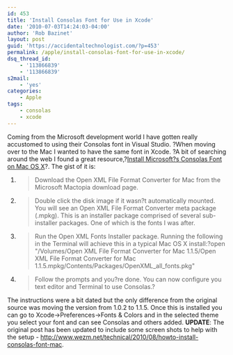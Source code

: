 ```yaml
---
id: 453
title: 'Install Consolas Font for Use in Xcode'
date: '2010-07-03T14:24:03-04:00'
author: 'Rob Bazinet'
layout: post
guid: 'https://accidentaltechnologist.com/?p=453'
permalink: /apple/install-consolas-font-for-use-in-xcode/
dsq_thread_id:
    - '113866839'
    - '113866839'
s2mail:
    - 'yes'
categories:
    - Apple
tags:
    - consolas
    - xcode
---
```


Coming from the Microsoft development world I have gotten really accustomed to using their Consolas font in Visual Studio. ?When moving over to the Mac I wanted to have the same font in Xcode. ?A bit of searching around the web I found a great resource,?[Install Microsoft?s Consolas Font on Mac OS X](http://www.wezm.net/2009/03/install-consolas-mac-osx/)?. The gist of it is:

1. > Download the Open XML File Format Converter for Mac from the Microsoft Mactopia download page.
2. > Double click the disk image if it wasn?t automatically mounted. You will see an Open XML File Format Converter meta package (.mpkg). This is an installer package comprised of several sub-installer packages. One of which is the fonts I was after.
3. > Run the Open XML Fonts Installer package. Running the following in the Terminal will achieve this in a typical Mac OS X install:?open "/Volumes/Open XML File Format Converter for Mac 1.1.5/Open XML File Format Converter for Mac 1.1.5.mpkg/Contents/Packages/OpenXML\_all\_fonts.pkg"
4. > Follow the prompts and you?re done. You can now configure you text editor and Terminal to use Consolas.?
 
 The instructions were a bit dated but the only difference from the original source was moving the version from 1.0.2 to 1.1.5. Once this is installed you can go to Xcode-&gt;Preferences-&gt;Fonts &amp; Colors and in the selected theme you select your font and can see Consolas and others added. **UPDATE**: The original post has been updated to include some screen shots to help with the setup - <http://www.wezm.net/technical/2010/08/howto-install-consolas-font-mac>.